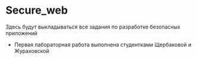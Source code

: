 # Secure_web
Здесь будут выкладываться все задания по разработке безопасных приложений
- Первая лабораторная работа выполнена студентками Щербаковой и Жураховской
